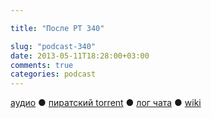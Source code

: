 ```yaml
---

title: "После РТ 340"

slug: "podcast-340"
date: 2013-05-11T18:28:00+03:00
comments: true
categories: podcast
---
```

[аудио](http://cdn.radio-t.com/rt340post.mp3) ● [пиратский torrent](http://pirates.radio-t.com/torrents/rt340post.mp3.torrent) ● [лог чата](http://chat.radio-t.com/logs/radio-t-340.html) ● [wiki](http://wiki.radio-t.com/%D0%9F%D0%BE%D1%81%D0%BB%D0%B5_%D0%A0%D0%A2_340) <audio src="http://cdn.radio-t.com/rt340post.mp3" preload="none">
